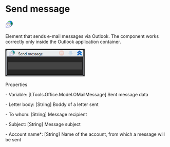 # Send message

![](<../../../.gitbook/assets/0 (127).png>)

Element that sends e-mail messages via Outlook. The component works correctly only inside the Outlook application container.

![](<../../../.gitbook/assets/1 (121).png>)

Properties

&#x20;\- Variable: \[LTools.Office.Model.OMailMessage] Sent message data

&#x20;\- Letter body: \[String] Boddy of a letter sent

&#x20;\- To whom: \[String] Message recipient

&#x20;\- Subject: \[String] Message subject

&#x20;\- Account name\*: \[String] Name of the account, from which a message will be sent
